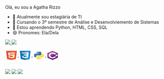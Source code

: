 Olá, eu sou a Agatha Rizzo

- 🔭 Atualmente sou estagiária de TI
- 📖 Cursando o 3º semestre de Análise e Desenvolviemento de Sistemas
- 🌱 Estou aprendendo Python, HTML, CSS, SQL
- 😄 Pronomes: Ela/Dela

<div>
  <a href="https://github.com/Agatharizzo">
  <img height="180em" src="https://github-readme-stats.vercel.app/api?username=AgathaRizzo&show_icons=true&theme=omni&include_all_commits=true&count_private=true"/>
  <img height="180em" src="https://github-readme-stats.vercel.app/api/top-langs/?username=AgathaRizzo&layout=compact&langs_count=168theme=omni"/>
</div>

<div style="display: inline_block"><br>
  <img align="center" alt="Agatha-HTML" height="30" width="40" src="https://raw.githubusercontent.com/devicons/devicon/master/icons/html5/html5-original.svg">
  <img align="center" alt="Agatha-CSS" height="30" width="40" src="https://raw.githubusercontent.com/devicons/devicon/master/icons/css3/css3-original.svg">
  <img align="center" alt="Agatha-Python" height="30" width="40" src="https://raw.githubusercontent.com/devicons/devicon/master/icons/python/python-original.svg">
  <img align="center" alt="Agatha-Csharp" height="30" width="40" src="https://raw.githubusercontent.com/devicons/devicon/master/icons/csharp/csharp-original.svg">
</div>

##

<div>
  <a href="https://www.instagram.com/agatha__cesar/" target="_blank"><img src="https://img.shields.io/badge/-Instagram-%23E4405F?style=for-the-badge&logo=instagram&logoColor=white" target="_blank"></a>
  <a href = "mailto:cesaragatha2@gmail.com"><img src="https://img.shields.io/badge/-Gmail-%23333?style=for-the-badge&logo=gmail&logoColor=white" target="_blank"></a>
  <a href="https://www.linkedin.com/in/agatha-rizzo-942209261/" target="_blank"><img src="https://img.shields.io/badge/-LinkedIn-%230077B5?style=for-the-badge&logo=linkedin&logoColor=white" target="_blank"></a> 
</div>
